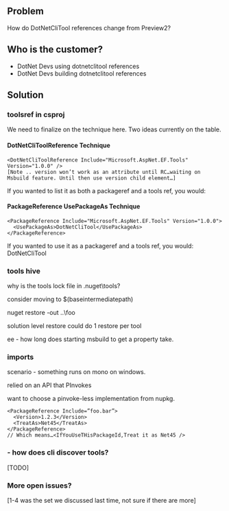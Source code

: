 ## Problem
How do DotNetCliTool references change from Preview2?

## Who is the customer?
* DotNet Devs using dotnetclitool references
* DotNet Devs building dotnetclitool references

## Solution
### toolsref in csproj
We need to finalize on the technique here. Two ideas currently on the table.

#### DotNetCliToolReference Technique
    <DotNetCliToolReference Include="Microsoft.AspNet.EF.Tools" Version="1.0.0" />
    [Note .. version won’t work as an attribute until RC…waiting on Msbuild feature. Until then use version child element…]

If you wanted to list it as both a packageref and a tools ref, you would:
    <DotNetCliToolReference Include="Microsoft.AspNet.EF.Tools" Version="1.0.0" />
    <PackageReference Include="Microsoft.AspNet.EF.Tools" />

#### PackageReference UsePackageAs Technique
    <PackageReference Include="Microsoft.AspNet.EF.Tools" Version="1.0.0">
      <UsePackageAs>DotNetCliTool</UsePackageAs>
    </PackageReference> 

If you wanted to use it as a packageref and a tools ref, you would:
    <PackageReference Include="Microsoft.AspNet.EF.Tools" Version="1.0.0">
      <UsePackageAs>DotNetCliTool</UsePackageAs>
    </PackageReference> 

### tools hive
why is the tools lock file in .nuget\tools?

consider moving to $(baseintermediatepath)

nuget restore -out ..\foo

solution level restore could do 1 restore per tool

ee - how long does starting msbuild to get a property take.

### imports
scenario - something runs on mono on windows.

relied on an API that PInvokes

want to choose a pinvoke-less implementation from nupkg.

    <PackageReference Include=”foo.bar”>
      <Version>1.2.3</Version>
      <TreatAs>Net45</TreatAs>
    </PackageReference>
    // Which means…<IfYouUseTHisPackageId,Treat it as Net45 />

### - how does cli discover tools?
[TODO]

### More open issues?
[1-4 was the set we discussed last time, not sure if there are more]
